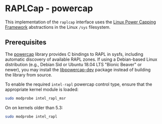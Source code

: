 # RAPLCap - powercap

This implementation of the `raplcap` interface uses the [Linux Power Capping Framework](https://www.kernel.org/doc/Documentation/power/powercap/powercap.txt) abstractions in the Linux `/sys` filesystem.

## Prerequisites

The [powercap](https://github.com/powercap/powercap) library provides C bindings to RAPL in sysfs, including automatic discovery of available RAPL zones.
If using a Debian-based Linux distribution (e.g., Debian Sid or Ubuntu 18.04 LTS "Bionic Beaver" or newer), you may install the [libpowercap-dev](apt:libpowercap-dev) package instead of building the library from source.

To enable the required `intel-rapl` powercap control type, ensure that the appropriate kernel module is loaded:

```sh
sudo modprobe intel_rapl_msr
```

On on kernels older than 5.3:

```sh
sudo modprobe intel_rapl
```

